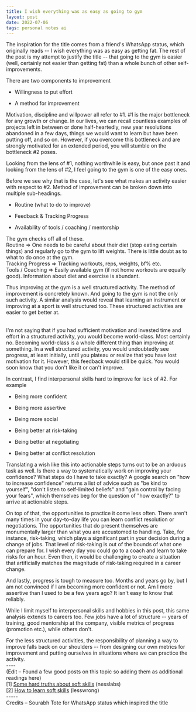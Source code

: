 ```yaml
---
title: I wish everything was as easy as going to gym
layout: post
date: 2022-07-06
tags: personal notes ai
---
```

<p style="color: rgb(26, 26, 26)" class="body"><span>The inspiration for the title comes from a friend's WhatsApp status, which originally reads -- I wish everything was as easy as getting fat. The rest of the post is my attempt to justify the title -- that going to the gym is easier (well, certainly not easier than getting fat) than a whole bunch of other self-improvements.</span></p><p style="margin-bottom: 8px" class="body"><span>There are two components to improvement</span></p><ul><li><p class="body"><span>Willingness to put effort </span></p></li><li><p class="body"><span>A method for improvement</span><br></p></li></ul><p class="body"><span>Motivation, discipline and willpower all refer to #1. #1 is the major bottleneck for any growth or change. In our lives, we can recall countless examples of projects left in between or done half-heartedly, new year resolutions abandoned in a few days, things we would want to learn but have been putting off, and so on. However, if you overcome this bottleneck and are strongly motivated for an extended period, you will stumble on the bottleneck #2 poses.</span></p><p class="body"><span>Looking from the lens of #1, nothing worthwhile is easy, but once past it and looking from the lens of #2, I feel going to the gym is one of the easy ones.</span></p><p style="margin-bottom: 8px" class="body"><span>Before we see why that is the case, let's see what makes an activity easier with respect to #2. Method of improvement can be broken down into multiple sub-headings.</span></p><ul><li><p class="body"><span>Routine (what to do to improve)</span></p></li><li><p class="body"><span>Feedback &amp; Tracking Progress</span></p></li><li><p class="body"><span>Availability of tools / coaching / mentorship</span></p></li></ul><p class="body"><span>The gym checks off all of these. </span><br><span>Routine =&gt; One needs to be careful about their diet (stop eating certain things) and regularly go to the gym to lift weights. There is little doubt as to what to do once at the gym.</span><br><span>Tracking Progress =&gt; Tracking workouts, reps, weights, bf% etc.</span><br><span>Tools / Coaching =&gt; Easily available gym (if not home workouts are equally good). Information about diet and exercise is abundant.</span></p><p style="margin-bottom: 32px" class="body"><span>Thus improving at the gym is a well structured activity. The method of improvement is concretely known. And going to the gym is not the only such activity. A similar analysis would reveal that learning an instrument or improving at a sport is well structured too. These structured activities are easier to get better at. </span></p><p class="body"><span>I'm not saying that if you had sufficient motivation and invested time and effort in a structured activity, you would become world-class. Most certainly no. Becoming world-class is a whole different thing than improving at something. In a well structured activity, you would undoubtedly see progress, at least initially, until you plateau or realize that you have lost motivation for it. However, this feedback would still be quick. You would soon know that you don't like it or can't improve.</span></p><p style="margin-bottom: 8px" class="body"><span>In contrast, I find interpersonal skills hard to improve for lack of #2. For example</span></p><ul><li><p class="body"><span>Being more confident</span></p></li><li><p class="body"><span>Being more assertive</span></p></li><li><p class="body"><span>Being more social</span></p></li><li><p class="body"><span>Being better at risk-taking</span></p></li><li><p class="body"><span>Being better at negotiating</span></p></li><li><p class="body"><span>Being better at conflict resolution</span><br></p></li></ul><p class="body"><span>Translating a wish like this into actionable steps turns out to be an arduous task as well. Is there a way to systematically work on improving your confidence? What steps do I have to take exactly? A google search on "how to increase confidence" returns a list of advice such as "be kind to yourself", "don't listen to self-limited beliefs" and "gain control by facing your fears", which themselves beg for the question of "how exactly?" to arrive at actionable steps.</span></p><p class="body"><span>On top of that, the opportunities to practice it come less often. There aren't many times in your day-to-day life you can learn conflict resolution or negotiations. The opportunities that do present themselves are monumentally larger than what you are accustomed to handling. Take, for instance, risk-taking, which plays a significant part in your decision during a change of jobs. That level of risk-taking is out of the bounds of what one can prepare for. I wish every day you could go to a coach and learn to take risks for an hour. Even then, it would be challenging to create a situation that artificially matches the magnitude of risk-taking required in a career change.</span></p><p class="body"><span>And lastly, progress is tough to measure too. Months and years go by, but I am not convinced if I am becoming more confident or not. Am I more assertive than I used to be a few years ago? It isn't easy to know that reliably. </span></p><p class="body"><span>While I limit myself to interpersonal skills and hobbies in this post, this same analysis extends to careers too. Few jobs have a lot of structure -- years of training, good mentorship at the company, visible metrics of progress (promotion etc.), while others don't. </span></p><p class="body"><span>For the less structured activities, the responsibility of planning a way to improve falls back on our shoulders -- from designing our own metrics for improvement and putting ourselves in situations where we can practice the activity. </span><br><span>----</span><br><span>(Edit – Found a few good posts on this topic so adding them as additional readings here)</span><br><span>[1] <u><a target="_blank" rel="nofollow" href="https://nesslabs.com/soft-skills" style="text-decoration: none;">Some hard truths about soft skills</a></u> (nesslabs)</span><br><span>[2] <u><a target="_blank" rel="nofollow" href="https://www.lesswrong.com/posts/ZGzDNfNCXzfx6hYAH" style="text-decoration: none;">How to learn soft skills</a></u> (lesswrong)</span><br><span>-----</span><br><span>Credits – Sourabh Tote for WhatsApp status which inspired the title</span></p>